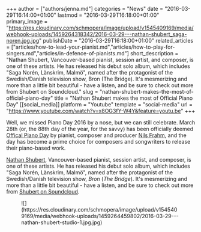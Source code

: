 +++
author = ["authors/jenna.md"]
categories = "News"
date = "2016-03-29T16:14:00+01:00"
lastmod = "2016-03-29T16:18:00+01:00"
primary_image = "https://res.cloudinary.com/schmopera/image/upload/v1545409169/media/webhook-uploads/1459264318342/2016-03-29---nathan-shubert_saga-noren.jpg.jpg"
publishDate = "2016-03-29T16:18:00+01:00"
related_articles = ["articles/how-to-lead-your-pianist.md","articles/how-to-play-for-singers.md","articles/in-defence-of-pianists.md"]
short_description = "Nathan Shubert, Vancouver-based pianist, session artist, and composer, is one of these artists. He has released his debut solo album, which includes &quot;Saga Norén, Länskrim, Malmö&quot;, named after the protagonist of the Swedish/Danish television show, Bron (The Bridge). It&#039;s mesmerizing and more than a little bit beautiful - have a listen, and be sure to check out more from Shubert on Soundcloud."
slug = "nathan-shubert-makes-the-most-of-official-piano-day"
title = "Nathan Shubert makes the most of Official Piano Day"
[[social_media]]
platform = "Youtube"
template = "social-media"
url = "https://www.youtube.com/watch?v=x8OG3fY-W4Y&feature=youtu.be"
+++

Well, we missed Piano Day 2016 by a nose, but we can still celebrate. March 28th (or, the 88th day of the year, for the savvy) has been officially deemed [Offical Piano Day](http://www.pianoday.org/) by pianist, composer and producer [Nils Frahm](http://www.nilsfrahm.com/), and the day has become a prime choice for composers and songwriters to release their piano-based work.

[Nathan Shubert](http://nathanshubert.com/), Vancouver-based pianist, session artist, and composer, is one of these artists. He has released his debut solo album, which includes "Saga Norén, Länskrim, Malmö", named after the protagonist of the Swedish/Danish television show, *Bron* (*The Bridge*). It's mesmerizing and more than a little bit beautiful - have a listen, and be sure to check out more from [Shubert on Soundcloud](https://soundcloud.com/nathanshubert).

<figure data-type="image">
![](https://res.cloudinary.com/schmopera/image/upload/v1545409169/media/webhook-uploads/1459264459802/2016-03-29---nathan-shubert-studio-1.jpg.jpg)
</figure>
